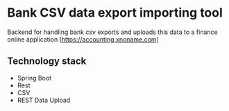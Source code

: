# Bank CSV data export importing tool
Backend for handling bank csv exports and uploads this data to a finance online application 
[https://accounting.xnoname.com]
## Technology stack
* Spring Boot
* Rest
* CSV
* REST Data Upload
